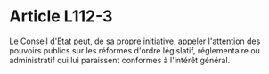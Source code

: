 # Article L112-3

Le Conseil d'Etat peut, de sa propre initiative, appeler l'attention des pouvoirs publics sur les réformes d'ordre législatif, réglementaire ou administratif qui lui paraissent conformes à l'intérêt général.
